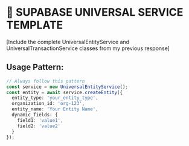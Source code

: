 # 🚀 SUPABASE UNIVERSAL SERVICE TEMPLATE

[Include the complete UniversalEntityService and UniversalTransactionService classes from my previous response]

## Usage Pattern:
```typescript
// Always follow this pattern
const service = new UniversalEntityService();
const entity = await service.createEntity({
  entity_type: 'your_entity_type',
  organization_id: 'org-123',
  entity_name: 'Your Entity Name',
  dynamic_fields: {
    field1: 'value1',
    field2: 'value2'
  }
});